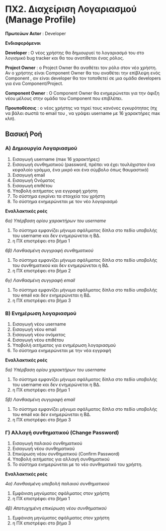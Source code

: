 # ΠΧ2. Διαχείριση Λογαριασμού (Manage Profile)

**Πρωτεύων Actor** : Developer

**Ενδιαφερόμενοι**  

**Developer** : Ο νέος χρήστης θα δημιουργεί το λογαριασμό του στο λογισμικό bug tracker και θα του ανατίθεται ένας ρόλος.

**Project Owner** :  ο Project Owner θα αναθέτει τον ρόλο στον νέο χρήστη. Αν ο χρήστης είναι Component Owner θα του αναθέτει την επίβλεψη ενός Component , αν είναι developer θα τον τοποθετεί σε μια ομάδα developers για ένα Component/Project.

**Component Owner** : Ο Component Owner θα ενημερώνεται για την άφιξη νέου μέλους στην ομάδα του Component που επιβλέπει.

**Προυποθέσεις** : ο νέος χρήστης να τηρεί τους κανόνες εγκυρότητας (πχ να βάλει σωστά το email του , να γράψει username με 16 χαρακτήρες max κλπ).

## Βασική Ροή

### Α) Δημιουργία Λογαριασμού
1. Εισαγωγή username (max 16 χαρακτήρες)
2. Εισαγωγή συνθηματικού (password, πρέπει να έχει τουλάχιστον ένα κεφαλαίο γράμμα, ένα μικρό και ένα σύμβολο όπως θαυμαστικό)
3. Εισαγωγή email
4. Εισαγωγή Ονόματος
5. Εισαγωγή επιθέτου
6. Υποβολή αιτήματος για εγγραφή χρήστη
7. Το σύστημα εγκρίνει τα στοιχεία του χρήστη
8. Το σύστημα ενημερώνεται με τον νέο λογαριασμό

**Εναλλακτικές ροές**

*6α) Υπέρβαση ορίου χαρακτήρων του username*

1. Το σύστημα εμφανίζει μήνυμα σφάλματος δίπλα στο πεδίο υποβολής του username και δεν ενημερώνεται η ΒΔ.
2. η ΠΧ επιστρέφει στο βήμα 1

*6β) Λανθασμένη συγγραφή συνθηματικού*

1. Το σύστημα εμφανίζει μήνυμα σφάλματος δίπλα στο πεδίο υποβολής του συνθηματικού και δεν ενημερώνεται η ΒΔ.
2. η ΠΧ επιστρέφει στο βήμα 2

*6γ) Λανθασμένη συγγραφή email*

1. Το σύστημα εμφανίζει μήνυμα σφάλματος δίπλα στο πεδίο υποβολής του email και δεν ενημερώνεται η ΒΔ.
2. η ΠΧ επιστρέφει στο βήμα 3


### B) Ενημέρωση λογαριασμού
1. Εισαγωγή νέου username
2. Εισαγωγή νέου email
3. Εισαγωγή νέου ονόματος
4. Εισαγωγή νέου επιθέτου
5. Υποβολή αιτήματος για ενημέρωση λογαριασμού
7. Το σύστημα ενημερώνεται με την νέα εγγραφή

**Εναλλακτικές ροές**

*5α) Υπέρβαση ορίου χαρακτήρων του username*

1. Το σύστημα εμφανίζει μήνυμα σφάλματος δίπλα στο πεδίο υποβολής του username και δεν ενημερώνεται η ΒΔ.
2. η ΠΧ επιστρέφει στο βήμα 1

*5β) Λανθασμένη συγγραφή email*

1. Το σύστημα εμφανίζει μήνυμα σφάλματος δίπλα στο πεδίο υποβολής του email και δεν ενημερώνεται η ΒΔ.
2. η ΠΧ επιστρέφει στο βήμα 3

### Γ) Αλλαγή συνθηματικού (Change Password)
1. Εισαγωγή παλαιού συνθηματικού
2. Εισαγωγή νέου συνθηματικού
3. Επικύρωση νέου συνθηματικού (Confirm Password)
4. Υποβολή αιτήματος για αλλαγή συνθηματικού
5. Το σύστημα ενημερώνεται με το νέο συνθηματικό του χρήστη.

**Εναλλακτικές ροές**

*4α) Λανθασμένη υποβολή παλαιού συνθηματικού*

1. Εμφάνιση μηνύματος σφάλματος στον χρήστη
2. η ΠΧ επιστρέφει στο βήμα 1

*4β) Αποτυχημένη επικύρωση νέου συνθηματικού*

1. Εμφάνιση μηνύματος σφάλματος στον χρήστη
2. η ΠΧ επιστρέφει στο βήμα 3


